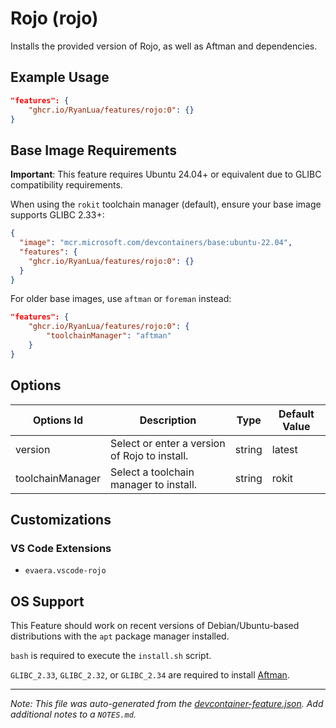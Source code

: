 
# Rojo (rojo)

Installs the provided version of Rojo, as well as Aftman and dependencies.

## Example Usage

```json
"features": {
    "ghcr.io/RyanLua/features/rojo:0": {}
}
```

## Base Image Requirements

**Important**: This feature requires Ubuntu 24.04+ or equivalent due to GLIBC compatibility requirements. 

When using the `rokit` toolchain manager (default), ensure your base image supports GLIBC 2.33+:

```json
{
  "image": "mcr.microsoft.com/devcontainers/base:ubuntu-22.04",
  "features": {
    "ghcr.io/RyanLua/features/rojo:0": {}
  }
}
```

For older base images, use `aftman` or `foreman` instead:

```json
"features": {
    "ghcr.io/RyanLua/features/rojo:0": {
        "toolchainManager": "aftman"
    }
}
```

## Options

| Options Id | Description | Type | Default Value |
|-----|-----|-----|-----|
| version | Select or enter a version of Rojo to install. | string | latest |
| toolchainManager | Select a toolchain manager to install. | string | rokit |

## Customizations

### VS Code Extensions

- `evaera.vscode-rojo`



## OS Support

This Feature should work on recent versions of Debian/Ubuntu-based distributions with the `apt` package manager installed.

`bash` is required to execute the `install.sh` script.

`GLIBC_2.33`, `GLIBC_2.32`, or `GLIBC_2.34` are required to install [Aftman](https://github.com/LPGhatguy/aftman).

---

_Note: This file was auto-generated from the [devcontainer-feature.json](https://github.com/RyanLua/features/blob/main/src/rojo/devcontainer-feature.json).  Add additional notes to a `NOTES.md`._
